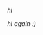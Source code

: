 _hi_

_hi again :)_

<!---
biherczlorant/biherczlorant is a ✨ special ✨ repository because its `README.md` (this file) appears on your GitHub profile.
You can click the Preview link to take a look at your changes.
--->

